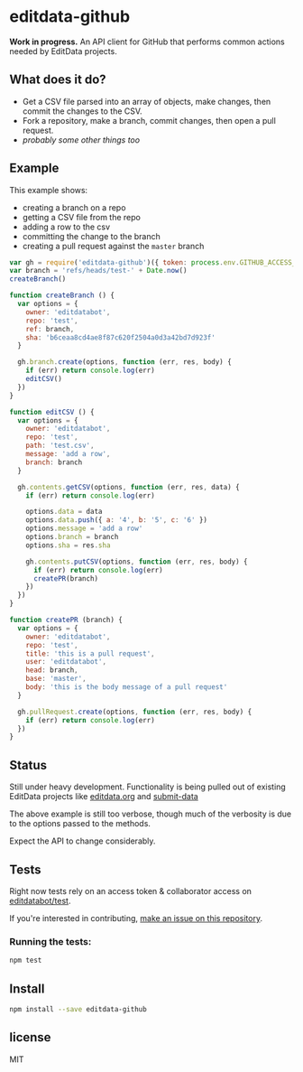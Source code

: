 # editdata-github

**Work in progress.** An API client for GitHub that performs common actions needed by EditData projects.

## What does it do?
- Get a CSV file parsed into an array of objects, make changes, then commit the changes to the CSV.
- Fork a repository, make a branch, commit changes, then open a pull request.
- _probably some other things too_

## Example

This example shows:

- creating a branch on a repo
- getting a CSV file from the repo
- adding a row to the csv
- committing the change to the branch
- creating a pull request against the `master` branch

```js
var gh = require('editdata-github')({ token: process.env.GITHUB_ACCESS_TOKEN })
var branch = 'refs/heads/test-' + Date.now()
createBranch()

function createBranch () {
  var options = {
    owner: 'editdatabot',
    repo: 'test',
    ref: branch,
    sha: 'b6ceaa8cd4ae8f87c620f2504a0d3a42bd7d923f'
  }

  gh.branch.create(options, function (err, res, body) {
    if (err) return console.log(err)
    editCSV()
  })
}

function editCSV () {
  var options = {
    owner: 'editdatabot',
    repo: 'test',
    path: 'test.csv',
    message: 'add a row',
    branch: branch
  }

  gh.contents.getCSV(options, function (err, res, data) {
    if (err) return console.log(err)

    options.data = data
    options.data.push({ a: '4', b: '5', c: '6' })
    options.message = 'add a row'
    options.branch = branch
    options.sha = res.sha

    gh.contents.putCSV(options, function (err, res, body) {
      if (err) return console.log(err)
      createPR(branch)
    })
  })
}

function createPR (branch) {
  var options = {
    owner: 'editdatabot',
    repo: 'test',
    title: 'this is a pull request',
    user: 'editdatabot',
    head: branch,
    base: 'master',
    body: 'this is the body message of a pull request'
  }

  gh.pullRequest.create(options, function (err, res, body) {
    if (err) return console.log(err)
  })
}
```

## Status
Still under heavy development. Functionality is being pulled out of existing EditData projects like [editdata.org](http://github.com/editdata/editdata.org) and [submit-data](http://github.com/editdata/submit-data)

The above example is still too verbose, though much of the verbosity is due to the options passed to the methods.

Expect the API to change considerably.

## Tests
Right now tests rely on an access token & collaborator access on [editdatabot/test](https://github.com/editdatabot/test).

If you're interested in contributing, [make an issue on this repository](https://github.com/editdata/editdata-github/issues/new).

### Running the tests:

```bash
npm test
```

## Install

```bash
npm install --save editdata-github
```

## license
MIT
